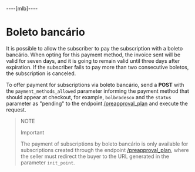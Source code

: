----[mlb]----
# Boleto bancário

It is possible to allow the subscriber to pay the subscription with a boleto bancário. When opting for this payment method, the invoice sent will be valid for seven days, and it is going to remain valid until three days after expiration. If the subscriber fails to pay more than two consecutive boletos, the subscription is canceled. 

To offer payment for subscriptions via boleto bancário, send a **POST** with the `payment_methods_allowed` parameter informing the payment method that should appear at checkout, for example, `bolbradesco` and the `status` parameter as "pending" to the endpoint [/preapproval_plan](/developers/en/reference/subscriptions/_preapproval_plan/post) and execute the request.

> NOTE
>
> Important
>
> The payment of subscriptions by boleto bancário is only available for subscriptions created through the endpoint [/preapproval_plan](/developers/en/reference/subscriptions/_preapproval_plan/post), where the seller must redirect the buyer to the URL generated in the parameter `init_point`.